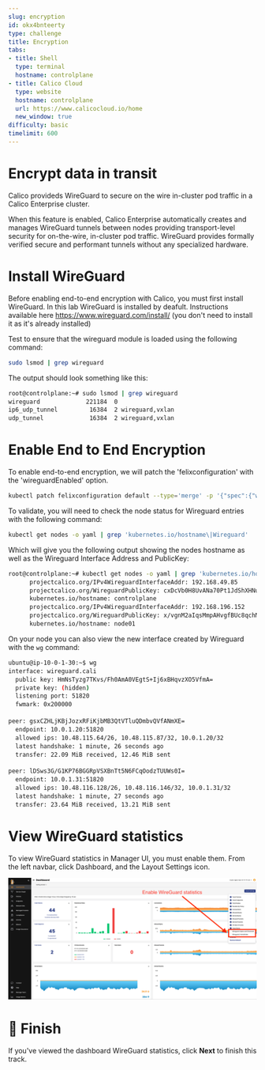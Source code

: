 ```yaml
---
slug: encryption
id: okx4bnteerty
type: challenge
title: Encryption
tabs:
- title: Shell
  type: terminal
  hostname: controlplane
- title: Calico Cloud
  type: website
  hostname: controlplane
  url: https://www.calicocloud.io/home
  new_window: true
difficulty: basic
timelimit: 600
---
```


Encrypt data in transit
===============

Calico provideds WireGuard to secure on the wire in-cluster pod traffic in a Calico Enterprise cluster. 

When this feature is enabled, Calico Enterprise automatically creates and manages WireGuard tunnels between nodes providing transport-level security for on-the-wire, in-cluster pod traffic. WireGuard provides formally verified secure and performant tunnels without any specialized hardware.


Install WireGuard
===============

Before enabling end-to-end encryption with Calico, you must first install WireGuard. In this lab WireGuard is installed by deafult.
Instructions available here https://www.wireguard.com/install/ (you don't need to install it as it's already installed)

Test to ensure that the wireguard module is loaded using the following command:

```bash
sudo lsmod | grep wireguard
```

The output should look something like this:

```bash
root@controlplane:~# sudo lsmod | grep wireguard
wireguard             221184  0
ip6_udp_tunnel         16384  2 wireguard,vxlan
udp_tunnel             16384  2 wireguard,vxlan
```

Enable End to End Encryption
===============

To enable end-to-end encryption, we will patch the 'felixconfiguration' with the 'wireguardEnabled' option.

```bash
kubectl patch felixconfiguration default --type='merge' -p '{"spec":{"wireguardEnabled":true}}'
```

To validate, you will need to check the node status for Wireguard entries with the following command:

```bash
kubectl get nodes -o yaml | grep 'kubernetes.io/hostname\|Wireguard'
```

Which will give you the following output showing the nodes hostname as well as the Wireguard Interface Address and PublicKey:

```bash
root@controlplane:~# kubectl get nodes -o yaml | grep 'kubernetes.io/hostname\|Wireguard'
      projectcalico.org/IPv4WireguardInterfaceAddr: 192.168.49.85
      projectcalico.org/WireguardPublicKey: cxDcVb0H8UvANa70Pt1JdShXHNuEDxiQRyIFlwRva3E=
      kubernetes.io/hostname: controlplane
      projectcalico.org/IPv4WireguardInterfaceAddr: 192.168.196.152
      projectcalico.org/WireguardPublicKey: x/vgnM2aIqsMmpAHvgfBUc8qchNgsaOTGHNV0z4C6kg=
      kubernetes.io/hostname: node01
```

On your node you can also view the new interface created by Wireguard with the ```wg``` command:

```bash
ubuntu@ip-10-0-1-30:~$ wg
interface: wireguard.cali
  public key: HmNsTyzg7TKvs/Fh0AmA0VEgtS+Ij6xBHqvzXO5VfmA=
  private key: (hidden)
  listening port: 51820
  fwmark: 0x200000

peer: gsxCZHLjKBjJozxRFiKjbMB3QtVTluQDmbvQVfANmXE=
  endpoint: 10.0.1.20:51820
  allowed ips: 10.48.115.64/26, 10.48.115.87/32, 10.0.1.20/32
  latest handshake: 1 minute, 26 seconds ago
  transfer: 22.09 MiB received, 12.46 MiB sent

peer: lDSws3G/G1KP76BGGRpVSXBnTt5N6FCqOodzTUUWs0I=
  endpoint: 10.0.1.31:51820
  allowed ips: 10.48.116.128/26, 10.48.116.146/32, 10.0.1.31/32
  latest handshake: 1 minute, 27 seconds ago
  transfer: 23.64 MiB received, 13.21 MiB sent
```

View WireGuard statistics
===============
To view WireGuard statistics in Manager UI, you must enable them. From the left navbar, click Dashboard, and the Layout Settings icon.

![Image Description](../assets/WireGuard.png)


🏁 Finish
=========

If you've viewed the dashboard WireGuard statistics, click **Next** to finish this track.
